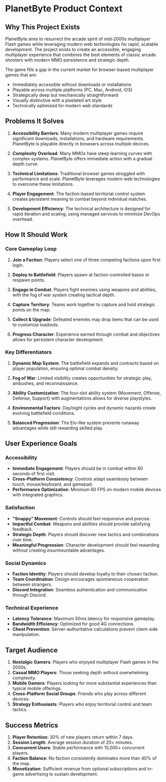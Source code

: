# PlanetByte Product Context

## Why This Project Exists

PlanetByte aims to resurrect the arcade spirit of mid-2000s multiplayer Flash games while leveraging modern web technologies for rapid, scalable development. The project exists to create an accessible, engaging multiplayer experience that combines the best elements of classic arcade shooters with modern MMO persistence and strategic depth.

The game fills a gap in the current market for browser-based multiplayer games that are:
- Immediately accessible without downloads or installations
- Playable across multiple platforms (PC, Mac, Android, iOS)
- Strategically deep but mechanically straightforward
- Visually distinctive with a pixelated art style
- Technically optimized for modern web standards

## Problems It Solves

1. **Accessibility Barriers**: Many modern multiplayer games require significant downloads, installations, and hardware requirements. PlanetByte is playable directly in browsers across multiple devices.

2. **Complexity Overload**: Many MMOs have steep learning curves with complex systems. PlanetByte offers immediate action with a gradual depth curve.

3. **Technical Limitations**: Traditional browser games struggled with performance and scale. PlanetByte leverages modern web technologies to overcome these limitations.

4. **Player Engagement**: The faction-based territorial control system creates persistent meaning to combat beyond individual matches.

5. **Development Efficiency**: The technical architecture is designed for rapid iteration and scaling, using managed services to minimize DevOps overhead.

## How It Should Work

### Core Gameplay Loop

1. **Join a Faction**: Players select one of three competing factions upon first login.

2. **Deploy to Battlefield**: Players spawn at faction-controlled bases or respawn points.

3. **Engage in Combat**: Players fight enemies using weapons and abilities, with the fog of war system creating tactical depth.

4. **Capture Territory**: Teams work together to capture and hold strategic points on the map.

5. **Collect & Upgrade**: Defeated enemies may drop items that can be used to customize loadouts.

6. **Progress Character**: Experience earned through combat and objectives allows for persistent character development.

### Key Differentiators

1. **Dynamic Map System**: The battlefield expands and contracts based on player population, ensuring optimal combat density.

2. **Fog of War**: Limited visibility creates opportunities for strategic play, ambushes, and reconnaissance.

3. **Ability Customization**: The four-slot ability system (Movement, Offense, Defense, Support) with augmentations allows for diverse playstyles.

4. **Environmental Factors**: Day/night cycles and dynamic hazards create evolving battlefield conditions.

5. **Balanced Progression**: The Elo-like system prevents runaway advantages while still rewarding skilled play.

## User Experience Goals

### Accessibility
- **Immediate Engagement**: Players should be in combat within 60 seconds of first visit.
- **Cross-Platform Consistency**: Controls adapt seamlessly between touch, mouse/keyboard, and gamepad.
- **Performance Optimization**: Minimum 60 FPS on modern mobile devices with integrated graphics.

### Satisfaction
- **"Snappy" Movement**: Controls should feel responsive and precise.
- **Impactful Combat**: Weapons and abilities should provide satisfying feedback.
- **Strategic Depth**: Players should discover new tactics and combinations over time.
- **Meaningful Progression**: Character development should feel rewarding without creating insurmountable advantages.

### Social Dynamics
- **Faction Identity**: Players should develop loyalty to their chosen faction.
- **Team Coordination**: Design encourages spontaneous cooperation between strangers.
- **Discord Integration**: Seamless authentication and communication through Discord.

### Technical Experience
- **Latency Tolerance**: Maximum 50ms latency for responsive gameplay.
- **Bandwidth Efficiency**: Optimized for good 4G connections.
- **Cheat Prevention**: Server-authoritative calculations prevent client-side manipulation.

## Target Audience

1. **Nostalgic Gamers**: Players who enjoyed multiplayer Flash games in the 2000s.
2. **Casual MMO Players**: Those seeking depth without overwhelming complexity.
3. **Mobile Gamers**: Players looking for more substantial experiences than typical mobile offerings.
4. **Cross-Platform Social Groups**: Friends who play across different devices.
5. **Strategy Enthusiasts**: Players who enjoy territorial control and team tactics.

## Success Metrics

1. **Player Retention**: 30% of new players return within 7 days.
2. **Session Length**: Average session duration of 20+ minutes.
3. **Concurrent Users**: Stable performance with 10,000+ concurrent players.
4. **Faction Balance**: No faction consistently dominates more than 40% of the map.
5. **Monetization**: Sufficient revenue from optional subscriptions and in-game advertising to sustain development.